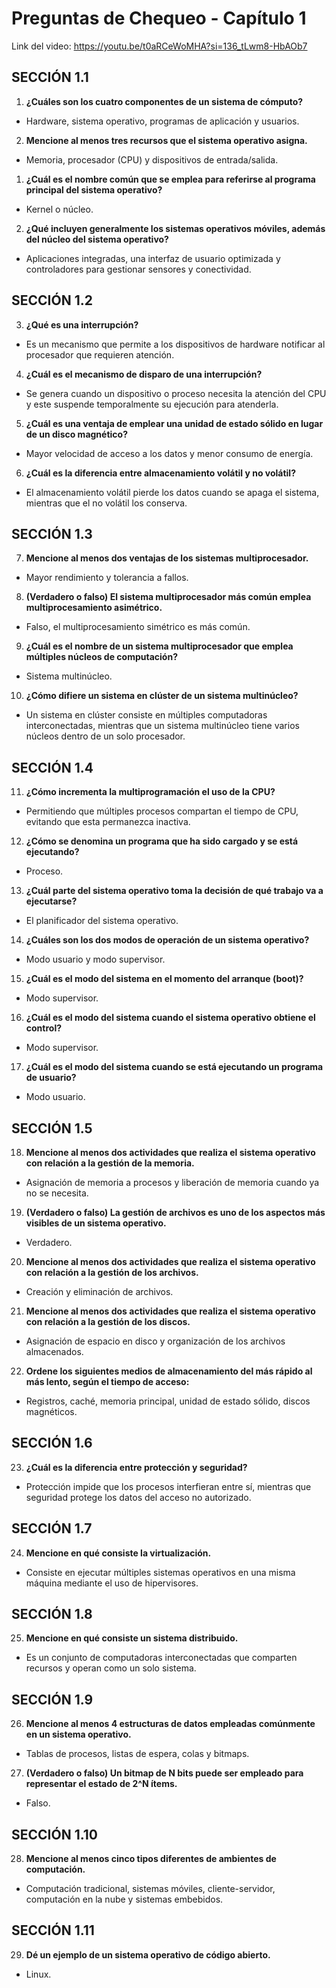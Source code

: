 # Preguntas de Chequeo - Capítulo 1

Link del video: https://youtu.be/t0aRCeWoMHA?si=136_tLwm8-HbAOb7

## SECCIÓN 1.1

1. **¿Cuáles son los cuatro componentes de un sistema de cómputo?**  

- Hardware, sistema operativo, programas de aplicación y usuarios.

2. **Mencione al menos tres recursos que el sistema operativo asigna.**  

- Memoria, procesador (CPU) y dispositivos de entrada/salida.

1. **¿Cuál es el nombre común que se emplea para referirse al programa principal del sistema operativo?**  

- Kernel o núcleo.

2. **¿Qué incluyen generalmente los sistemas operativos móviles, además del núcleo del sistema operativo?**  

- Aplicaciones integradas, una interfaz de usuario optimizada y controladores para gestionar sensores y conectividad.

## SECCIÓN 1.2

3. **¿Qué es una interrupción?**  

- Es un mecanismo que permite a los dispositivos de hardware notificar al procesador que requieren atención.

4. **¿Cuál es el mecanismo de disparo de una interrupción?**  

- Se genera cuando un dispositivo o proceso necesita la atención del CPU y este suspende temporalmente su ejecución para atenderla.

5. **¿Cuál es una ventaja de emplear una unidad de estado sólido en lugar de un disco magnético?**  

- Mayor velocidad de acceso a los datos y menor consumo de energía.

6. **¿Cuál es la diferencia entre almacenamiento volátil y no volátil?**  

- El almacenamiento volátil pierde los datos cuando se apaga el sistema, mientras que el no volátil los conserva.

## SECCIÓN 1.3

7. **Mencione al menos dos ventajas de los sistemas multiprocesador.**  

- Mayor rendimiento y tolerancia a fallos.

8. **(Verdadero o falso) El sistema multiprocesador más común emplea multiprocesamiento asimétrico.**  

- Falso, el multiprocesamiento simétrico es más común.

9. **¿Cuál es el nombre de un sistema multiprocesador que emplea múltiples núcleos de computación?**  

- Sistema multinúcleo.

10. **¿Cómo difiere un sistema en clúster de un sistema multinúcleo?**  

- Un sistema en clúster consiste en múltiples computadoras interconectadas, mientras que un sistema multinúcleo tiene varios núcleos dentro de un solo procesador.

## SECCIÓN 1.4

11. **¿Cómo incrementa la multiprogramación el uso de la CPU?**  

- Permitiendo que múltiples procesos compartan el tiempo de CPU, evitando que esta permanezca inactiva.

12. **¿Cómo se denomina un programa que ha sido cargado y se está ejecutando?**  

- Proceso.

13. **¿Cuál parte del sistema operativo toma la decisión de qué trabajo va a ejecutarse?**  

- El planificador del sistema operativo.

14. **¿Cuáles son los dos modos de operación de un sistema operativo?**  

- Modo usuario y modo supervisor.

15. **¿Cuál es el modo del sistema en el momento del arranque (boot)?**  

- Modo supervisor.

16. **¿Cuál es el modo del sistema cuando el sistema operativo obtiene el control?**  

- Modo supervisor.

17. **¿Cuál es el modo del sistema cuando se está ejecutando un programa de usuario?**  

- Modo usuario.

## SECCIÓN 1.5

18. **Mencione al menos dos actividades que realiza el sistema operativo con relación a la gestión de la memoria.**  

- Asignación de memoria a procesos y liberación de memoria cuando ya no se necesita.

19. **(Verdadero o falso) La gestión de archivos es uno de los aspectos más visibles de un sistema operativo.**  

- Verdadero.

20. **Mencione al menos dos actividades que realiza el sistema operativo con relación a la gestión de los archivos.**  

- Creación y eliminación de archivos.

21. **Mencione al menos dos actividades que realiza el sistema operativo con relación a la gestión de los discos.**  

- Asignación de espacio en disco y organización de los archivos almacenados.

22. **Ordene los siguientes medios de almacenamiento del más rápido al más lento, según el tiempo de acceso:**  

- Registros, caché, memoria principal, unidad de estado sólido, discos magnéticos.

## SECCIÓN 1.6

23. **¿Cuál es la diferencia entre protección y seguridad?**  

- Protección impide que los procesos interfieran entre sí, mientras que seguridad protege los datos del acceso no autorizado.

## SECCIÓN 1.7

24. **Mencione en qué consiste la virtualización.**  

- Consiste en ejecutar múltiples sistemas operativos en una misma máquina mediante el uso de hipervisores.

## SECCIÓN 1.8

25. **Mencione en qué consiste un sistema distribuido.**  

- Es un conjunto de computadoras interconectadas que comparten recursos y operan como un solo sistema.

## SECCIÓN 1.9

26. **Mencione al menos 4 estructuras de datos empleadas comúnmente en un sistema operativo.**  

- Tablas de procesos, listas de espera, colas y bitmaps.

27. **(Verdadero o falso) Un bitmap de N bits puede ser empleado para representar el estado de 2^N ítems.**  

- Falso.

## SECCIÓN 1.10

28. **Mencione al menos cinco tipos diferentes de ambientes de computación.**  

- Computación tradicional, sistemas móviles, cliente-servidor, computación en la nube y sistemas embebidos.

## SECCIÓN 1.11

29. **Dé un ejemplo de un sistema operativo de código abierto.**  

- Linux.

